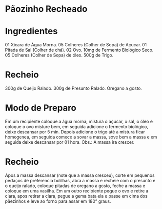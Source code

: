 # Pãozinho Recheado

# Ingredientes

 01 Xicara de Água Morna.
 05 Colheres (Colher de Sopa) de Açucar.
 01 Pitada de Sal (Colher de chá).
 02 Ovo.
 10mg de Fermento Biológico Seco.
 05 Colheres (Colher de Sopa) de óleo.
 500g de Trigo.

# Recheio
 300g de Queijo Ralado.
 300g de Presunto Ralado.
 Oregano a gosto.

# Modo de Preparo
Em um recipiente coloque a água morna, 
mistura o açucar, o sal, o óleo e coloque o ovo misture bem, 
em seguida adicione o fermento biológico, deixe descansar por 5 min.
Depois adicione o trigo até a mistura ficar homogenea, em seguida
comece a sovar a massa, sove bem a massa e em seguida deixe descansar 
por 01 hora.
Obs.: A massa ira crescer.

# Recheio
Apos a massa descansar (note que a massa cresceu), corte em pequenos 
pedaços de preferencia bolilhas, abra a massa e recheie com o presunto
e o queijo ralado, coloque pitadas de oregano a gosto, feche a massa
e coloque em uma vasilha.
Em um outro recipiente pegue o ovo e retire a clara, apos retirar a
clara, pegue a gema bata ela e passe em cima dos pãezinhos e leve ao 
forno para assar em 180° graus.

​     

  